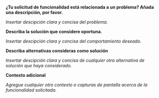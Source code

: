 **¿Tu solicitud de funcionalidad está relacionada a un problema? Añada una descripción, por favor.**

*Insertar descipción clara y concisa del problema.*

**Describa la solución que considere oportuna.**

*Insertar descipción clara y concisa del comportamiento deseado.*

**Describa alternativas consideras como solución**

*Insertar descipción clara y concisa de cualquier otra alternativa de solución que haya considerado.*

**Contexto adicional**

*Agregue cualquier otro contexto o capturas de pantalla acerca de la funcionalidad solicitada.*
